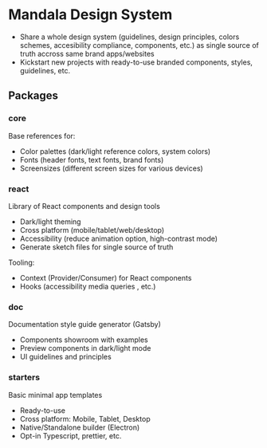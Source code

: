 # Mandala Design System

- Share a whole design system (guidelines, design principles, colors schemes, accesibility compliance, components, etc.) as single source of truth accross same brand apps/websites
- Kickstart new projects with ready-to-use branded components, styles, guidelines, etc.

## Packages

### core

Base references for:

- Color palettes (dark/light reference colors, system colors)
- Fonts (header fonts, text fonts, brand fonts)
- Screensizes (different screen sizes for various devices)

### react

Library of React components and design tools

- Dark/light theming
- Cross platform (mobile/tablet/web/desktop)
- Accessibility (reduce animation option, high-contrast mode)
- Generate sketch files for single source of truth

Tooling:

- Context (Provider/Consumer) for React components
- Hooks (accessibility media queries , etc.)

### doc

Documentation style guide generator (Gatsby)

- Components showroom with examples
- Preview components in dark/light mode
- UI guidelines and principles

### starters

Basic minimal app templates

- Ready-to-use
- Cross platform: Mobile, Tablet, Desktop
- Native/Standalone builder (Electron)
- Opt-in Typescript, prettier, etc.

